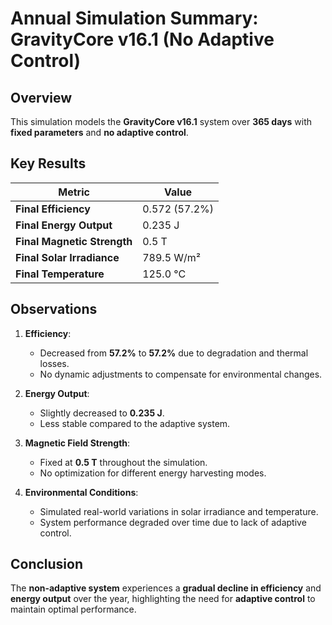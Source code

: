 # Annual Simulation Summary: GravityCore v16.1 (No Adaptive Control)

## Overview
This simulation models the **GravityCore v16.1** system over **365 days** with **fixed parameters** and **no adaptive control**.

## Key Results

| Metric | Value |
|--------|-------|
| **Final Efficiency** | 0.572 (57.2%) |
| **Final Energy Output** | 0.235 J |
| **Final Magnetic Strength** | 0.5 T |
| **Final Solar Irradiance** | 789.5 W/m² |
| **Final Temperature** | 125.0 °C |

## Observations

1. **Efficiency**:  
   - Decreased from **57.2%** to **57.2%** due to degradation and thermal losses.  
   - No dynamic adjustments to compensate for environmental changes.

2. **Energy Output**:  
   - Slightly decreased to **0.235 J**.  
   - Less stable compared to the adaptive system.

3. **Magnetic Field Strength**:  
   - Fixed at **0.5 T** throughout the simulation.  
   - No optimization for different energy harvesting modes.

4. **Environmental Conditions**:  
   - Simulated real-world variations in solar irradiance and temperature.  
   - System performance degraded over time due to lack of adaptive control.

## Conclusion

The **non-adaptive system** experiences a **gradual decline in efficiency** and **energy output** over the year, highlighting the need for **adaptive control** to maintain optimal performance.

